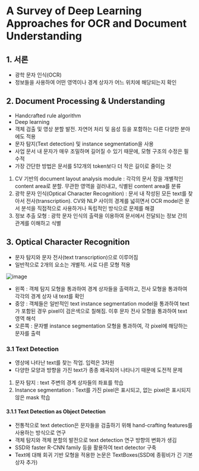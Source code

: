 # A Survey of Deep Learning Approaches for OCR and Document Understanding

## 1. 서론

- 광학 문자 인식(OCR)
- 정보들을 사용하여 어떤 영역이나 경계 상자가 어느 위치에 해당되는지 확인


## 2. Document Processing & Understanding

- Handcrafted rule algorithm
- Deep learning
- 객체 검출 및 영상 분할 발전. 자연어 처리 및 음성 등을 포함하는 다른 다양한 분야에도 적용
- 문자 탐지(Text detection) 및 instance segmentation을 사용
- 사업 문서 내 문자가 매우 조밀하며 길어질 수 있기 때문에, 모형 구조의 수정은 필수적
- 가장 간단한 방법은 문서를 512개의 token보다 더 작은 길이로 줄이는 것

1. CV 기반의 document layout analysis module : 각각의 문서 장을 개별적인 content area로 분할. 무관한 영역을 걸러내고, 식별된 content area를 분류
2. 광학 문자 인식(Optical Character Recognition) : 문서 내 작성된 모든 text를 찾아서 전사(transcription). CV와 NLP 사이의 경계를 넓히면서 OCR model은 문서 분석을 직접적으로 사용하거나 독립적인 방식으로 문제를 해결
3. 정보 추출 모형 : 광학 문자 인식의 출력을 이용하여 문서에서 전달되는 정보 간의 관계를 이해하고 식별

## 3. Optical Character Recognition

- 문자 탐지와 문자 전사(text transcription)으로 이루어짐
- 일반적으로 2개의 요소는 개별적. 서로 다른 모형 적용

![image](https://github.com/as9786/ComputerVision/assets/80622859/e772d355-727a-4fc5-9371-02de6e31d00a)

- 왼쪽 : 객체 탐지 모형을 통과하여 경계 상자들을 출력하고, 전사 모형을 통과하여 각각의 경계 상자 내 text를 확인
- 중앙 : 객체들은 일반적인 text instance segmentation model을 통과하여 text가 포함된 경우 pixel이 검은색으로 칠해짐. 이후 문자 전사 모형을 통과하여 text 영역 해석
- 오른쪽 : 문자별 instance segmentation 모형을 통과하여, 각 pixel에 해당하는 문자를 출력

### 3.1 Text Detection

- 영상에 나타난 text를 찾는 작업. 입력은 3차원
- 다양한 모양과 방향을 가진 text가 종종 왜곡되어 나타나기 때문에 도전적 문제
1. 문자 탐지 : text 주변의 경계 상자들의 좌표를 학습
2. Instance segmentation : Text를 가진 pixel은 표시되고, 없는 pixel은 표시되지 않은 mask 학습

#### 3.1.1 Text Detection as Object Detection

- 전통적으로 text detection은 문자들을 검출하기 위해 hand-crafting features를 사용하는 방식으로 연구
- 객체 탐지와 객체 분할의 발전으로 text detection 연구 방향의 변화가 생김
- SSD와 faster R-CNN family 등을 활용하여 text detector 구축
- Text에 대해 회귀 기반 모형을 적용한 논문은 TextBoxes(SSD에 종횡비가 긴 기본 상자 추가) 
